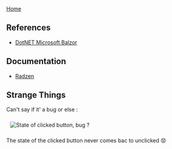 [Home](https://github.com/mabyre/docs)

## References

- [DotNET Microsoft Balzor](https://dotnet.microsoft.com/en-us/apps/aspnet/web-apps/blazor)

## Documentation

- [Radzen](https://github.com/mabyre/docs/blob/master/Blazor/Radzen)

## Strange Things

Can't say if it' a bug or else :

<img style="margin: 10px" src="https://github.com/mabyre/docs/blob/master/Blazor/Radzen/images/2023-04-06_12h47_10.png" alt="State of clicked button, bug ?" />

The state of the clicked button never comes bac to unclicked :worried:


    

